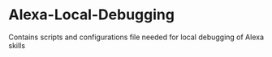 # Alexa-Local-Debugging

Contains scripts and configurations file needed for local debugging of Alexa skills
